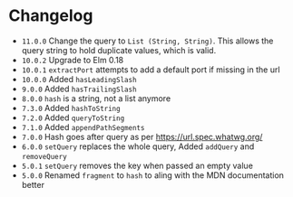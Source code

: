 # Changelog

- `11.0.0`   Change the query to `List (String, String)`. This allows the query string to hold duplicate values, which is valid.
- `10.0.2`   Upgrade to Elm 0.18
- `10.0.1`   `extractPort` attempts to add a default port if missing in the url
- `10.0.0`   Added `hasLeadingSlash`
- `9.0.0`    Added `hasTrailingSlash`
- `8.0.0`    `hash` is a string, not a list anymore
- `7.3.0`    Added `hashToString`
- `7.2.0`    Added `queryToString`
- `7.1.0`    Added `appendPathSegments`
- `7.0.0`    Hash goes after query as per https://url.spec.whatwg.org/
- `6.0.0`    `setQuery` replaces the whole query, Added `addQuery` and `removeQuery`
- `5.0.1`    `setQuery` removes the key when passed an empty value
- `5.0.0`    Renamed `fragment` to `hash` to aling with the MDN documentation better